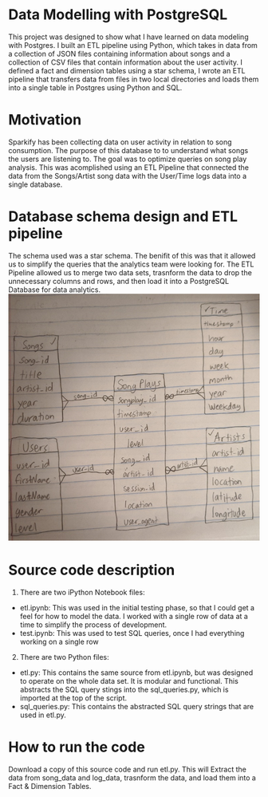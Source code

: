 # Data Modelling with PostgreSQL 
This project was designed to show what I have learned on data modeling with Postgres. I built an ETL pipeline using Python, which takes in data from a collection of JSON files containing information about songs and a collection of CSV files that contain information about the user activity. I defined a fact and dimension tables using a star schema, I wrote an ETL pipeline that transfers data from files in two local directories and loads them into a single table in Postgres using Python and SQL.

# Motivation
Sparkify has been collecting data on user activity in relation to song consumption. The purpose of this database to to understand what songs the users are listening to. The goal was to optimize queries on song play analysis. This was acomplished using an ETL Pipeline that connected the data from the Songs/Artist song data with the User/Time logs data into a single database. 

# Database schema design and ETL pipeline
The schema used was a star schema. The benifit of this was that it allowed us to simplify the queries that the analytics team were looking for. The ETL Pipeline allowed us to merge two data sets, trasnform the data to drop the unnecessary columns and rows, and then load it into a PostgreSQL Database for data analytics.
![](schema.jpg)

# Source code description
1) There are two iPython Notebook files:
- etl.ipynb: This was used in the initial testing phase, so that I could get a feel for how to model the data. I worked with a single row of data at a time to simplify the process of development.
- test.ipynb: This was used to test SQL queries, once I had everything working on a single row
2) There are two Python files:
- etl.py: This contains the same source from etl.ipynb, but was designed to operate on the whole data set. It is modular and functional. This abstracts the SQL query stings into the sql_queries.py, which is imported at the top of the script.
- sql_queries.py: This contains the abstracted SQL query strings that are used in etl.py.

# How to run the code
Download a copy of this source code and run etl.py. This will Extract the data from song_data and log_data, trasnform the data, and load them into a Fact & Dimension Tables.